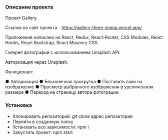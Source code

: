 ### Описание проекта

Проект Gallery.

Ссылка на сайт проекта - https://gallery-three-sigma.vercel.app/

Приложение написано на React, Redux, React-Router, CSS Modules, React Hooks, React Bootstrap, React Masonry CSS.

Галерея фотографий с использованием Unsplash API.

Авторизация через Unsplash. 

Функционал: 

  ●	Авторизация
  ●	Бесконечная прокрутка
  ●	Поставить лайк на изображение
  ●	Просмотр выбранного изображения в увеличенном размере
  ●	Переход на страницу автора фотограции


### Установка

- Клонировать репозиторий: git clone адрес репозитория
- Перейти в созданную папку
- Установить все зависимости: npm i
- Запустить проект: npm start
